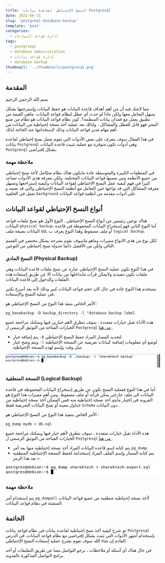 ```yaml
---
title: 'النسخ الإحتياطي  لقاعدة بيانات Postgresql'
date: 2022-06-15
slug: 'postgreql-database-backup'
template: 'post'
categories:
  - إدارة قواعد البيانات
tags:
  - postgrseql
  - database administration
  - إدارة قواعد بيانات
  - database backup 
thumbnail: '../thumbnails/postgresql.png'
---
```


## المقدمة 
بسم الله الرحمن الرحيم

مما لاشك فيه أن من أهم أهداف قاعدة البيانات هو حفظ البيانات وإسترجعها بشكل يسهل التعامل معها ولكن ماذا لو حدث أي عطل لنظام قواعد البيانات. ماهي  القيمة من تطبيق يعمل  مع فقدان بيانات المنظمة؟. كون نظام قواعد البيانات هو نظام من صنع البشر فهو قابل للعطل والمشاكل ، ولذلك
تعد عملية أخذ نسخة إحتياطية من البيانات من أهم مهام مدير قواعد البيانات وذلك لإستخدامها عند الحاجة لذلك.

في هذا المقال سوف نتعرف على بعض الأدوات  التي تقوم بعمل نسخ إحتياطي لقاعدة بيانات `Postgresql` وهي أدوات تكون متوفرة مع عملية تثبيت قاعدة البيانات `Postgresql` بشكل إفتراضي.

### ملاحظة مهمة
في المنظمات الكبيرة والمتوسطة عادة مايكون هناك نظام متكامل لأخذ نسخ إحتياطي من جميع الأنظمة ومن ضمنها قواعد البيانات المختلفة. ولكن معرفة هذي الأدوات تساعد كثيرا في فهم كيفية عمل النسخ الإحتياطي لقواعد البيانات وكيفية إستراجعها وتسهل معرفة المشاكل التي قد تواجها حين التعامل مع أنظمة النسخ الإحتياطي والتي قد تعتمد  و تعمل في الخلفية `background` على أدوات مقدمة من أنظمة قواعد البيانات.

##  أنواع النسخ الإحتياطي لقواعد البيانات
هناك نوعين رئيسين من أنواع النسخ الإحتياطي . النوع الأول هو نسخ ملفات قواعد البيانات 
`physical backup`.
أما النوع الثاني فهو إستخراج البيانات المحفوظة في قاعدة البيانات بصيغة ملف `SQL` أو ملف مضغوط وهذا النوع يعرف ب `logical backup`.

لكل نوع من هذي الانواع مميزات وماهو ماسوف نقوم بشرحه بشكل مختصر في القسم التالي ولكن من الأفضل دائما جدولة نسخ إحتياطي من النوعين.

### النسخ المادي (Physical Backup)
في هذا النوع تكون عملية النسخ الإحتياطي عبارة عن نسخ ملفات قاعدة البيانات وهي ملفات تكون تنفيذية ولايمكن قرأت مابداخلها من بيانات الا عن طريق إستعادة هذه الملفات والدخول إلي قاعدة البيانات.

يستخدم هذا النوع عادة في حال كان حجم قواعد البيانات كبير وذلك لأنه يعد أسرع بكثير في عملية النسخ والإستعادة.

الأمر الخاص بتنفذ هذا النوع من النسخ الإحتياطي هو :
```
pg_basebackup -D backup_directory -l "database backup label
```
هذه الأداة تقبل خيارات متعددة ، سوف نتطرق لأهم خيارين فيها ويمكنك مراجعة جميع الخيارات   المتاحة من التوثيق الرسمي ل 
`Postgresql` [من هنا ](https://www.postgresql.org/docs/13/app-pgbasebackup.html).

- يتم إضافة خيار `-D` لتحديد المسار المراد حفظ النسخ الإحتياطي.
- ويتم وضح خيار  `-l` لوضع أي معلومات إضافية كبيانات تعريفية عن النسخة الإحتياطية مثل وقت وإسم لهذه النسخة الإحتياطية.

![أمر pg_basebackup](../images/postgresql-database-backup/pg-basebackup.png "أمر pg_basebackup")


### النسخة المنطقية (Logical Backup)
أما في هذا النوع فعملية النسخ تكون عن طريق إستخراج البيانات المحفوظة في قاعدة البيانات الى ملف خارجي يمكن قرأته أو ملف مضغوط. ومن أهم مميزات هذا النوع هو المرونة في إختيار مايتم أخذ نسخة إحتياطية منه فمن الممكن أخذ نسخة إحتياطية من  جداول معينة أو نسخ البيانات التعريفية فقط `Schema` دون البيانات .

الأمر الخاص بتنفيذ هذا النوع من النسخ الإحتياطي هو :
```
pg_dump mydb > db.sql
```
هذه الأداة تقبل خيارات متعددة ، سوف نتطرق لأهم خيار فيها ويمكنك مراجعة جميع الخيارات   المتاحة من التوثيق الرسمي ل 
`Postgresql` [من هنا  ](https://www.postgresql.org/docs/13/app-pgdump.html).

- يتم كتابة إسم قاعدة البيانات المراد أخذ نسخة إحتياطية منها بعد أمر `pg_dump`.
-   يتم كتابة المسار وإسم الملف المراد إستخدامة لحفظ النسخة الإحتياطية المنطقية  بعد هذا الرمز `>`.


![أمر pg_dump](../images/postgresql-database-backup/pg-dump.png "أمر pg_dump")

### ملاحظة مهمة
يتم إستخدام أمر `pg_dumpall` لأخذ نسخة إحتياطية منطقية من جميع قواعد البيانات المنشئة في نظام قواعد البيانات.


## الخاتمة
تم شرح كيفية أخذ نسخ إحتياطية  لقاعدة بيانات  في نظام قواعد بيانات `Postgresql` 
بإستخدام أشهر الأدوات التي تثبت بشكل إفتراضي مع نظام قواعد البيانات. في الدرس القادم إن شاء الله سوف نقوم بشرح عملية إستعادة النسخ الإحتياطي.


في حال هناك أي أسئلة أو ملاحظات ، نرجو 
التواصل معنا عن طريق التعليقات أو أحد برامج التواصل المذكورة بالمدونة. 


<Author slug="aalmulla" />
